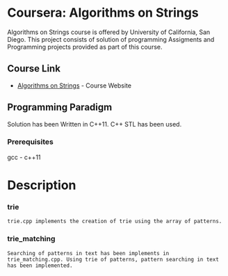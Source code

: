 # Coursera: Algorithms on Strings

Algorithms on Strings course is offered by University of California, San Diego. This project consists of solution of programming Assigments and
Programming projects provided as part of this course.
## Course Link
* [Algorithms on Strings](https://www.coursera.org/learn/algorithms-on-strings/) - Course Website

## Programming Paradigm

Solution has been Written in C++11. C++ STL has been used.

### Prerequisites

gcc - c++11

# Description

### trie
	trie.cpp implements the creation of trie using the array of patterns.
### trie_matching
	Searching of patterns in text has been implements in trie_matching.cpp. Using trie of patterns, pattern searching in text has been implemented.
